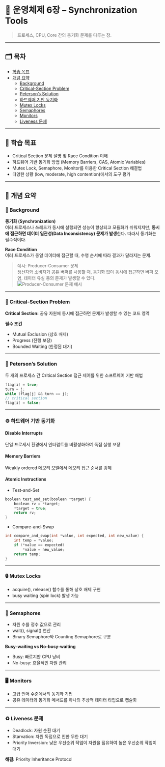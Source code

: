 # 📘 운영체제 6장 – Synchronization Tools

> 프로세스, CPU, Core 간의 동기화 문제를 다루는 장.

---

## 🗂️ 목차

- [학습 목표](#학습-목표)
- [개념 요약](#개념-요약)
  - [Background](#background)
  - [Critical-Section Problem](#critical-section-problem)
  - [Peterson’s Solution](#petersons-solution)
  - [하드웨어 기반 동기화](#하드웨어-기반-동기화)
  - [Mutex Locks](#mutex-locks)
  - [Semaphores](#semaphores)
  - [Monitors](#monitors)
  - [Liveness 문제](#liveness-문제)

---

## 🚀 학습 목표

- Critical Section 문제 설명 및 Race Condition 이해
- 하드웨어 기반 동기화 방법 (Memory Barriers, CAS, Atomic Variables)
- Mutex Lock, Semaphore, Monitor를 이용한 Critical Section 해결법
- 다양한 상황 (low, moderate, high contention)에서의 도구 평가

---

## 📌 개념 요약

### 🔹 Background

**동기화 (Synchronization)**  
여러 프로세스나 쓰레드가 동시에 실행되면 성능이 향상되고 모듈화가 쉬워지지만, **동시에 접근하면 데이터 일관성(Data Inconsistency) 문제가 발생**한다. 따라서 동기화는 필수적이다.

**Race Condition**  
여러 프로세스가 동일 데이터에 접근할 때, 수행 순서에 따라 결과가 달라지는 문제.

> 예시: Producer-Consumer 문제  
> 생산자와 소비자가 공유 버퍼를 사용할 때, 동기화 없이 동시에 접근하면 버퍼 오염, 데이터 유실 등의 문제가 발생할 수 있다.  
> ![Producer-Consumer 문제 예시](./images/producer-consumer.png)

---

### 🚧 Critical-Section Problem

**Critical Section:** 공유 자원에 동시에 접근하면 문제가 발생할 수 있는 코드 영역

**필수 조건**

- Mutual Exclusion (상호 배제)
- Progress (진행 보장)
- Bounded Waiting (한정된 대기)

---

### 📐 Peterson’s Solution

두 개의 프로세스 간 Critical Section 접근 제어를 위한 소프트웨어 기반 해법

```c
flag[i] = true;
turn = j;
while (flag[j] && turn == j);
// critical section
flag[i] = false;
```

---

### ⚙️ 하드웨어 기반 동기화

#### Disable Interrupts

단일 프로세서 환경에서 인터럽트를 비활성화하여 독점 실행 보장

#### Memory Barriers

Weakly ordered 메모리 모델에서 메모리 접근 순서를 강제

#### Atomic Instructions

- Test-and-Set

```c
boolean test_and_set(boolean *target) {
    boolean rv = *target;
    *target = true;
    return rv;
}
```

- Compare-and-Swap

```c
int compare_and_swap(int *value, int expected, int new_value) {
    int temp = *value;
    if (*value == expected)
        *value = new_value;
    return temp;
}
```

---

### 🔒 Mutex Locks

- acquire(), release() 함수를 통해 상호 배제 구현
- busy waiting (spin lock) 발생 가능

---

### 🔑 Semaphores

- 자원 수를 정수 값으로 관리
- wait(), signal() 연산
- Binary Semaphore와 Counting Semaphore로 구분

**Busy-waiting vs No-busy-waiting**

- Busy: 빠르지만 CPU 낭비
- No-busy: 효율적인 자원 관리

---

### 🖥️ Monitors

- 고급 언어 수준에서의 동기화 기법
- 공유 데이터와 동기화 메서드를 하나의 추상적 데이터 타입으로 캡슐화

---

### ♻️ Liveness 문제

- Deadlock: 자원 순환 대기
- Starvation: 자원 독점으로 인한 무한 대기
- Priority Inversion: 낮은 우선순위 작업이 자원을 점유하여 높은 우선순위 작업이 대기

**해결:** Priority Inheritance Protocol
